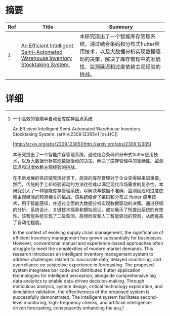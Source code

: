 # 摘要

| Ref | Title | Summary |
| --- | --- | --- |
| [^1] | [An Efficient Intelligent Semi-Automated Warehouse Inventory Stocktaking System.](http://arxiv.org/abs/2309.12365) | 本研究提出了一个智能库存管理系统，通过结合条码和分布式flutter应用技术，以及大数据分析实现数据驱动的决策，解决了库存管理中的准确性、监测延迟和过度依赖主观经验的挑战。 |

# 详细

[^1]: 一个高效的智能半自动仓库库存盘点系统

    An Efficient Intelligent Semi-Automated Warehouse Inventory Stocktaking System. (arXiv:2309.12365v1 [cs.HC])

    [http://arxiv.org/abs/2309.12365](http://arxiv.org/abs/2309.12365)

    本研究提出了一个智能库存管理系统，通过结合条码和分布式flutter应用技术，以及大数据分析实现数据驱动的决策，解决了库存管理中的准确性、监测延迟和过度依赖主观经验的挑战。

    

    在不断发展的供应链管理背景下，高效的库存管理对于企业变得越来越重要。然而，传统的手工和经验驱动的方法往往难以满足现代市场需求的复杂性。本研究引入了一种智能库存管理系统，以解决与数据不准确、监测延迟和过度依赖主观经验的预测相关的挑战。该系统结合了条码和分布式 flutter 应用技术，用于智能感知，并通过全面的大数据分析实现数据驱动的决策。通过仔细的分析、系统设计、关键技术探索和模拟验证，成功展示了所提出系统的有效性。该智能系统实现了二级监测、高频检查和人工智能驱动的预测，从而提高了自动化程度。

    In the context of evolving supply chain management, the significance of efficient inventory management has grown substantially for businesses. However, conventional manual and experience-based approaches often struggle to meet the complexities of modern market demands. This research introduces an intelligent inventory management system to address challenges related to inaccurate data, delayed monitoring, and overreliance on subjective experience in forecasting. The proposed system integrates bar code and distributed flutter application technologies for intelligent perception, alongside comprehensive big data analytics to enable data-driven decision-making. Through meticulous analysis, system design, critical technology exploration, and simulation validation, the effectiveness of the proposed system is successfully demonstrated. The intelligent system facilitates second-level monitoring, high-frequency checks, and artificial intelligence-driven forecasting, consequently enhancing the au
    

